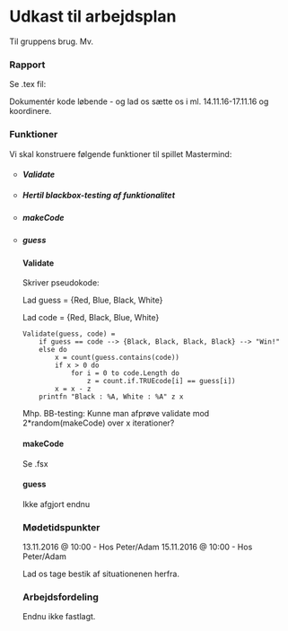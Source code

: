 <h1> Udkast til arbejdsplan </h1>
Til gruppens brug. Mv.

<h3> Rapport </h3>

Se .tex fil:

Dokumentér kode løbende - og lad os sætte os i ml. 14.11.16-17.11.16 og koordinere. 


<h3> Funktioner </h3>

Vi skal konstruere følgende funktioner til spillet Mastermind:

<ul style="list-style-type:circle">
	<li><h5> Validate
		<li><h5> Hertil blackbox-testing af funktionalitet </h5></li></h5></li>
	<li><h5> makeCode </h5></li>
	<li><h5> guess </h5></li>

<h4> Validate </h4>
Skriver pseudokode: 

Lad guess = {Red, Blue, Black, White}

Lad code = {Red, Black, Blue, White}

```shell
Validate(guess, code) =
	if guess == code --> {Black, Black, Black, Black} --> "Win!"
	else do
		x = count(guess.contains(code))
		if x > 0 do
			for i = 0 to code.Length do
				z = count.if.TRUEcode[i] == guess[i])
		x = x - z
	printfn "Black : %A, White : %A" z x
```


Mhp. BB-testing: Kunne man afprøve validate mod 2*random(makeCode) over x iterationer?


<h4> makeCode </h4>

Se .fsx

<h4> guess </h4>

Ikke afgjort endnu

<h3> Mødetidspunkter </h3>

13.11.2016 @ 10:00  -  Hos Peter/Adam
15.11.2016 @ 10:00  -  Hos Peter/Adam

Lad os tage bestik af situationenen herfra. 

<h3> Arbejdsfordeling </h3>

Endnu ikke fastlagt. 
